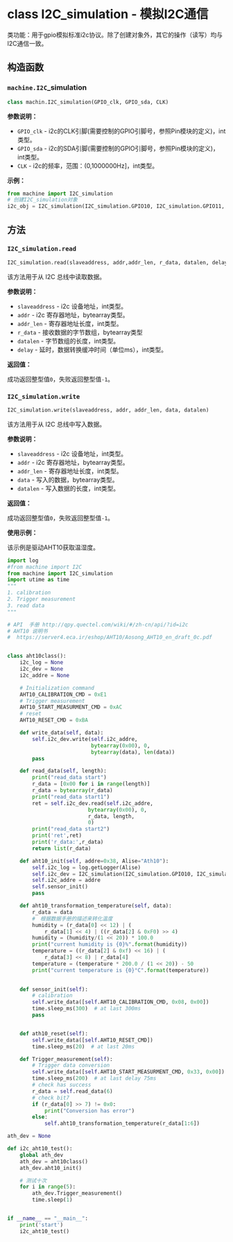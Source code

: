 # class I2C_simulation - 模拟I2C通信

类功能：用于gpio模拟标准i2c协议。除了创建对象外，其它的操作（读写）均与I2C通信一致。

## 构造函数

### `machine.I2C`_simulation

```python
class machin.I2C_simulation(GPIO_clk, GPIO_sda, CLK)
```

**参数说明：**

- `GPIO_clk` - i2c的CLK引脚(需要控制的GPIO引脚号，参照Pin模块的定义)，int类型。
- `GPIO_sda` - i2c的SDA引脚(需要控制的GPIO引脚号，参照Pin模块的定义)，int类型。
- `CLK` - i2c的频率，范围：(0,1000000Hz]，int类型。

**示例：**

```python
from machine import I2C_simulation
# 创建I2C_simulation对象
i2c_obj = I2C_simulation(I2C_simulation.GPIO10, I2C_simulation.GPIO11, 300)  # 返回i2c对象
```

## 方法

### `I2C_simulation.read`

```python
I2C_simulation.read(slaveaddress, addr,addr_len, r_data, datalen, delay)
```

该方法用于从 I2C 总线中读取数据。

**参数说明：**

- `slaveaddress` - i2c 设备地址，int类型。
- `addr` - i2c 寄存器地址，bytearray类型。
- `addr_len` - 寄存器地址长度，int类型。
- `r_data` - 接收数据的字节数组，bytearray类型
- `datalen` - 字节数组的长度，int类型。
- `delay` - 延时，数据转换缓冲时间（单位ms），int类型。

**返回值：**

成功返回整型值`0`，失败返回整型值`-1`。

### `I2C_simulation.write`

```python
I2C_simulation.write(slaveaddress, addr, addr_len, data, datalen)
```

该方法用于从 I2C 总线中写入数据。

**参数说明：**

- `slaveaddress` - i2c 设备地址，int类型。
- `addr` - i2c 寄存器地址，bytearray类型。
- `addr_len` - 寄存器地址长度，int类型。
- `data` - 写入的数据，bytearray类型。
- `datalen` - 写入数据的长度，int类型。

**返回值：**

成功返回整型值`0`，失败返回整型值`-1`。

**使用示例：**

该示例是驱动AHT10获取温湿度。

```python
import log
#from machine import I2C
from machine import I2C_simulation
import utime as time
"""
1. calibration
2. Trigger measurement
3. read data
"""

# API  手册 http://qpy.quectel.com/wiki/#/zh-cn/api/?id=i2c
# AHT10 说明书
#  https://server4.eca.ir/eshop/AHT10/Aosong_AHT10_en_draft_0c.pdf


class aht10class():
    i2c_log = None
    i2c_dev = None
    i2c_addre = None

    # Initialization command
    AHT10_CALIBRATION_CMD = 0xE1
    # Trigger measurement
    AHT10_START_MEASURMENT_CMD = 0xAC
    # reset
    AHT10_RESET_CMD = 0xBA

    def write_data(self, data):
        self.i2c_dev.write(self.i2c_addre,
                           bytearray(0x00), 0,
                           bytearray(data), len(data))
        pass

    def read_data(self, length):
        print("read_data start")
        r_data = [0x00 for i in range(length)]
        r_data = bytearray(r_data)
        print("read_data start1")
        ret = self.i2c_dev.read(self.i2c_addre,
                          bytearray(0x00), 0,
                          r_data, length,
                          0)
        print("read_data start2")
        print('ret',ret)
        print('r_data:',r_data)
        return list(r_data)

    def aht10_init(self, addre=0x38, Alise="Ath10"):
        self.i2c_log = log.getLogger(Alise)
        self.i2c_dev = I2C_simulation(I2C_simulation.GPIO10, I2C_simulation.GPIO11, 300)
        self.i2c_addre = addre
        self.sensor_init()
        pass

    def aht10_transformation_temperature(self, data):
        r_data = data
        #　根据数据手册的描述来转化温度
        humidity = (r_data[0] << 12) | (
            r_data[1] << 4) | ((r_data[2] & 0xF0) >> 4)
        humidity = (humidity/(1 << 20)) * 100.0
        print("current humidity is {0}%".format(humidity))
        temperature = ((r_data[2] & 0xf) << 16) | (
            r_data[3] << 8) | r_data[4]
        temperature = (temperature * 200.0 / (1 << 20)) - 50
        print("current temperature is {0}°C".format(temperature))
        

    def sensor_init(self):
        # calibration
        self.write_data([self.AHT10_CALIBRATION_CMD, 0x08, 0x00])
        time.sleep_ms(300)  # at last 300ms
        pass


    def ath10_reset(self):
        self.write_data([self.AHT10_RESET_CMD])
        time.sleep_ms(20)  # at last 20ms

    def Trigger_measurement(self):
        # Trigger data conversion
        self.write_data([self.AHT10_START_MEASURMENT_CMD, 0x33, 0x00])
        time.sleep_ms(200)  # at last delay 75ms
        # check has success
        r_data = self.read_data(6)
        # check bit7
        if (r_data[0] >> 7) != 0x0:
            print("Conversion has error")
        else:
            self.aht10_transformation_temperature(r_data[1:6])

ath_dev = None

def i2c_aht10_test():
    global ath_dev
    ath_dev = aht10class()
    ath_dev.aht10_init()

    # 测试十次
    for i in range(5):
        ath_dev.Trigger_measurement()
        time.sleep(1)


if __name__ == "__main__":
    print('start')
    i2c_aht10_test()


```
